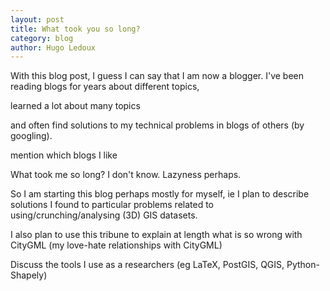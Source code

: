 ```yaml
---
layout: post
title: What took you so long?
category: blog
author: Hugo Ledoux
---
```


With this blog post, I guess I can say that I am now a blogger. I've been reading blogs for years about different topics, 

learned a lot about many topics

and often find solutions to my technical problems in blogs of others (by googling).

mention which blogs I like

What took me so long? I don't know. Lazyness perhaps.

So I am starting this blog perhaps mostly for myself, ie I plan to describe solutions I found to particular problems related to using/crunching/analysing (3D) GIS datasets.

I also plan to use this tribune to explain at length what is so wrong with CityGML (my love-hate relationships with CityGML)

Discuss the tools I use as a researchers (eg LaTeX, PostGIS, QGIS, Python-Shapely)